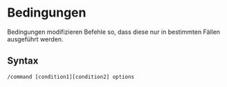 # Bedingungen

Bedingungen modifizieren Befehle so, dass diese nur in bestimmten Fällen ausgeführt werden.

## Syntax
```
/command [condition1][condition2] options
```
